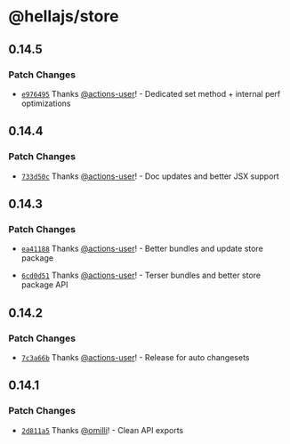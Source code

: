 # @hellajs/store

## 0.14.5

### Patch Changes

- [`e976495`](https://github.com/omilli/hellajs/commit/e97649599cd5e4e32066f8048b99295e973ffa4d) Thanks [@actions-user](https://github.com/actions-user)! - Dedicated set method + internal perf optimizations

## 0.14.4

### Patch Changes

- [`733d50c`](https://github.com/omilli/hellajs/commit/733d50c8e475c5b4471a23903c2b9022c80b0e38) Thanks [@actions-user](https://github.com/actions-user)! - Doc updates and better JSX support

## 0.14.3

### Patch Changes

- [`ea41188`](https://github.com/omilli/hellajs/commit/ea41188e7f03960cd0a39b30309f962c469419f0) Thanks [@actions-user](https://github.com/actions-user)! - Better bundles and update store package

- [`6cd0d51`](https://github.com/omilli/hellajs/commit/6cd0d517f27c97b762e7a83145ad4fb15d66778d) Thanks [@actions-user](https://github.com/actions-user)! - Terser bundles and better store package API

## 0.14.2

### Patch Changes

- [`7c3a66b`](https://github.com/omilli/hellajs/commit/7c3a66bd4b3c7ea2c577030be122018253580824) Thanks [@actions-user](https://github.com/actions-user)! - Release for auto changesets

## 0.14.1

### Patch Changes

- [`2d811a5`](https://github.com/omilli/hellajs/commit/2d811a59a99acb5fb90e1885e28c331ef308aab4) Thanks [@omilli](https://github.com/omilli)! - Clean API exports
